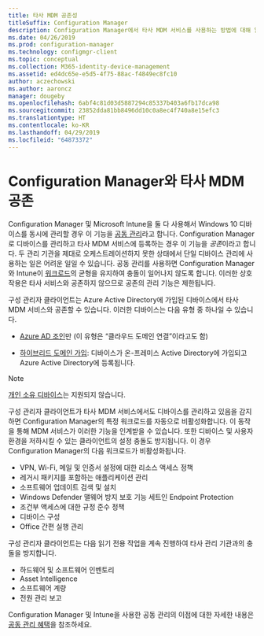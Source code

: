 ```yaml
---
title: 타사 MDM 공존성
titleSuffix: Configuration Manager
description: Configuration Manager에서 타사 MDM 서비스를 사용하는 방법에 대해 알아보기
ms.date: 04/26/2019
ms.prod: configuration-manager
ms.technology: configmgr-client
ms.topic: conceptual
ms.collection: M365-identity-device-management
ms.assetid: ed4dc65e-e5d5-4f75-88ac-f4849ec8fc10
author: aczechowski
ms.author: aaroncz
manager: dougeby
ms.openlocfilehash: 6abf4c81d03d5887294c85337b403a6fb17dca98
ms.sourcegitcommit: 23852dda81bb8496dd10c0a8ec4f740a8e15efc3
ms.translationtype: HT
ms.contentlocale: ko-KR
ms.lasthandoff: 04/29/2019
ms.locfileid: "64873372"
---
```

# <a name="third-party-mdm-coexistence-with-configuration-manager"></a>Configuration Manager와 타사 MDM 공존

Configuration Manager 및 Microsoft Intune을 둘 다 사용해서 Windows 10 디바이스를 동시에 관리할 경우 이 기능을 [공동 관리](/sccm/comanage/overview)라고 합니다. Configuration Manager로 디바이스를 관리하고 타사 MDM 서비스에 등록하는 경우 이 기능을 *공존*이라고 합니다. 두 관리 기관을 제대로 오케스트레이션하지 못한 상태에서 단일 디바이스 관리에 사용하는 일은 어려운 일일 수 있습니다. 공동 관리를 사용하면 Configuration Manager와 Intune이 [워크로드](/sccm/comanage/workloads)의 균형을 유지하여 충돌이 일어나지 않도록 합니다. 이러한 상호 작용은 타사 서비스와 공존하지 않으므로 공존의 관리 기능은 제한됩니다.

구성 관리자 클라이언트는 Azure Active Directory에 가입된 디바이스에서 타사 MDM 서비스와 공존할 수 있습니다. 이러한 디바이스는 다음 유형 중 하나일 수 있습니다.

- [Azure AD 조인](https://docs.microsoft.com/azure/active-directory/devices/azureadjoin-plan)만 (이 유형은 “클라우드 도메인 연결”이라고도 함)  

- [하이브리드 도메인 가입](https://docs.microsoft.com/azure/active-directory/devices/hybrid-azuread-join-plan): 디바이스가 온-프레미스 Active Directory에 가입되고 Azure Active Directory에 등록됩니다.  

> [!Note]  
> [개인 소유 디바이스](https://docs.microsoft.com/windows/client-management/mdm/mdm-enrollment-of-windows-devices#connecting-personally-owned-devices-bring-your-own-device)는 지원되지 않습니다.  

구성 관리자 클라이언트가 타사 MDM 서비스에서도 디바이스를 관리하고 있음을 감지하면 Configuration Manager의 특정 워크로드를 자동으로 비활성화합니다. 이 동작을 통해 MDM 서비스가 이러한 기능을 인계받을 수 있습니다. 또한 디바이스 및 사용자 환경을 저하시킬 수 있는 클라이언트의 설정 충돌도 방지됩니다. 이 경우 Configuration Manager의 다음 워크로드가 비활성화됩니다.

- VPN, Wi-Fi, 메일 및 인증서 설정에 대한 리소스 액세스 정책
- 레거시 패키지를 포함하는 애플리케이션 관리
- 소프트웨어 업데이트 검색 및 설치
- Windows Defender 맬웨어 방지 보호 기능 세트인 Endpoint Protection
- 조건부 액세스에 대한 규정 준수 정책
- 디바이스 구성
- Office 간편 실행 관리

구성 관리자 클라이언트는 다음 읽기 전용 작업을 계속 진행하여 타사 관리 기관과의 충돌을 방지합니다.

- 하드웨어 및 소프트웨어 인벤토리
- Asset Intelligence
- 소프트웨어 계량
- 전원 관리 보고

Configuration Manager 및 Intune을 사용한 공동 관리의 이점에 대한 자세한 내용은 [공동 관리 혜택](/sccm/comanage/overview#benefits)을 참조하세요.
